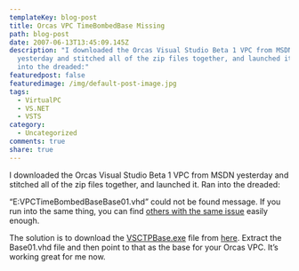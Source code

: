```yaml
---
templateKey: blog-post
title: Orcas VPC TimeBombedBase Missing
path: blog-post
date: 2007-06-13T13:45:09.145Z
description: "I downloaded the Orcas Visual Studio Beta 1 VPC from MSDN
  yesterday and stitched all of the zip files together, and launched it. Ran
  into the dreaded:"
featuredpost: false
featuredimage: /img/default-post-image.jpg
tags:
  - VirtualPC
  - VS.NET
  - VSTS
category:
  - Uncategorized
comments: true
share: true
---
```

<!--StartFragment-->

I downloaded the Orcas Visual Studio Beta 1 VPC from MSDN yesterday and stitched all of the zip files together, and launched it. Ran into the dreaded:

“E:VPCTimeBombedBaseBase01.vhd” could not be found message. If you run into the same thing, you can find [others with the same issue](http://www.google.com/search?q=orcase+timebombedbase+vpc&rls=com.microsoft:*:IE-SearchBox&ie=UTF-8&oe=UTF-8&sourceid=ie7&rlz=1I7ADBF) easily enough.

The solution is to download the [VSCTPBase.exe](http://www.microsoft.com/downloads/details.aspx?FamilyId=36B6609E-6F3D-40F4-8C7D-AD111679D8DC&displaylang=en#Instructions) file from [here](http://download.microsoft.com/download/5/4/9/5499b008-8ae7-46f0-89ae-aeeb18df67ae/VSCTPBase.exe). Extract the Base01.vhd file and then point to that as the base for your Orcas VPC. It’s working great for me now.

<!--EndFragment-->